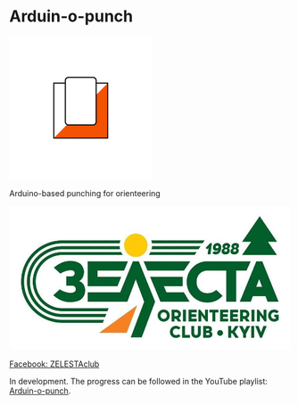 # Arduin-o-punch

<img alt="Icon" src="icon.svg" width="256"/>

Arduino-based punching for orienteering

<a href="https://www.facebook.com/ZELESTAclub"><img alt="Зелеста" src="doc/zelesta.jpg" width="512"/></a>

[Facebook: ZELESTAclub](https://www.facebook.com/ZELESTAclub)

In development. The progress can be followed in the YouTube playlist:
[Arduin-o-punch](https://www.youtube.com/playlist?list=PLd7V290LAw4xda5NdMdNRS0adNVE-jHjh).

